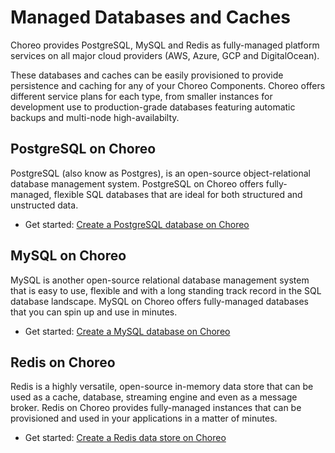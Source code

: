 # Managed Databases and Caches

Choreo provides PostgreSQL, MySQL and Redis as fully-managed platform services on all major cloud providers (AWS, Azure, GCP and DigitalOcean).

These databases and caches can be easily provisioned to provide persistence and caching for any of your Choreo Components.
Choreo offers different service plans for each type, from smaller instances for development use to production-grade databases featuring automatic backups and multi-node high-availabilty.

## PostgreSQL on Choreo

PostgreSQL (also know as Postgres), is an open-source object-relational database management system.
PostgreSQL on Choreo offers fully-managed, flexible SQL databases that are ideal for both structured and unstructed data.

- Get started: [Create a PostgreSQL database on Choreo](./postgresql.md)

## MySQL on Choreo

MySQL is another open-source relational database management system that is easy to use, flexible and with a long standing track record in the SQL database landscape.
MySQL on Choreo offers fully-managed databases that you can spin up and use in minutes.

- Get started: [Create a MySQL database on Choreo](./mysql.md)

## Redis on Choreo

Redis is a highly versatile, open-source in-memory data store that can be used as a cache, database, streaming engine and even as a message broker.
Redis on Choreo provides fully-managed instances that can be provisioned and used in your applications in a matter of minutes.

- Get started: [Create a Redis data store on Choreo](./redis.md)
